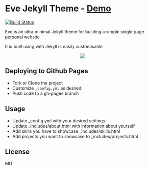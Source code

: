 # Eve Jekyll Theme - <a href="http://jibolash.github.io/Eve/">Demo</a>

 <a href="https://travis-ci.org/jibolash/Eve"><img src="https://travis-ci.org/jibolash/Eve.svg?branch=gh-pages" alt="Build Status" /></a>

Eve is an ultra minimal Jekyll theme for building a simple single page personal website

It is built using with Jekyll is easily customisable

<p align="center">
    <img src="https://preview.ibb.co/ditr6J/Screen_Shot_2018_05_14_at_6_27_06_PM.png" />
</p>


## Deploying to Github Pages
- Fork or Clone the project
- Customize `_config.yml` as desired
- Push code to a gh-pages branch

## Usage

- Update _config.yml with your desired settings
- Update _includes/about.html with information about yourself
- Add skills you have to showcase _includes/skills.html  
- Add projects you want to showcase to _includes/projects.html  

## License

MIT
